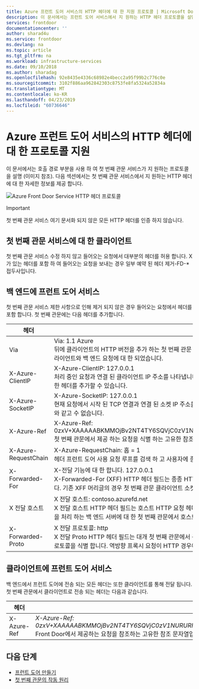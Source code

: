 ```yaml
---
title: Azure 프런트 도어 서비스의 HTTP 헤더에 대 한 지원 프로토콜 | Microsoft Docs
description: 이 문서에서는 프런트 도어 서비스에서 지 원하는 HTTP 헤더 프로토콜을 설명 합니다.
services: frontdoor
documentationcenter: ''
author: sharad4u
ms.service: frontdoor
ms.devlang: na
ms.topic: article
ms.tgt_pltfrm: na
ms.workload: infrastructure-services
ms.date: 09/10/2018
ms.author: sharadag
ms.openlocfilehash: 92e8435e4336c68982e4becc2a95f99b2c776c0e
ms.sourcegitcommit: 3102f886aa962842303c8753fe8fa5324a52834a
ms.translationtype: MT
ms.contentlocale: ko-KR
ms.lasthandoff: 04/23/2019
ms.locfileid: "60736646"
---
```

# <a name="protocol-support-for-http-headers-in-azure-front-door-service"></a>Azure 프런트 도어 서비스의 HTTP 헤더에 대 한 프로토콜 지원
이 문서에서는 호출 경로 부분을 사용 하 여 첫 번째 관문 서비스가 지 원하는 프로토콜을 설명 (이미지 참조). 다음 섹션에서는 첫 번째 관문 서비스에서 지 원하는 HTTP 헤더에 대 한 자세한 정보를 제공 합니다.

![Azure Front Door Service HTTP 헤더 프로토콜][1]

>[!IMPORTANT]
>첫 번째 관문 서비스 여기 문서화 되지 않은 모든 HTTP 헤더를 인증 하지 않습니다.

## <a name="client-to-front-door-service"></a>첫 번째 관문 서비스에 대 한 클라이언트
첫 번째 관문 서비스 수정 하지 않고 들어오는 요청에서 대부분의 헤더를 허용 합니다. X가 있는 헤더를 포함 하 여 들어오는 요청을 보내는 경우 일부 예약 된 헤더 제거-FD-* 접두사입니다.

## <a name="front-door-service-to-backend"></a>백 엔드에 프런트 도어 서비스

첫 번째 관문 서비스 제한 사항으로 인해 제거 되지 않은 경우 들어오는 요청에서 헤더를 포함 합니다. 첫 번째 관문에는 다음 헤더를 추가합니다.

| 헤더  | 예제 및 설명 |
| ------------- | ------------- |
| Via |  Via: 1.1 Azure </br> 뒤에 클라이언트의 HTTP 버전을 추가 하는 첫 번째 관문 *Azure* Via 헤더 값으로. 클라이언트의 HTTP 버전 나타내며 해당 첫 번째 관문에서 중간 수신자 클라이언트와 백 엔드 요청에 대 한 되었습니다.  |
| X-Azure-ClientIP | X-Azure-ClientIP: 127.0.0.1 </br> 처리 중인 요청과 연결 된 클라이언트 IP 주소를 나타냅니다. 예를 들어, 프록시에서 들어오는 요청이를 원래 호출자의 IP 주소를 나타내는 X-전달 기능에 대 한 헤더를 추가할 수 있습니다. |
| X-Azure-SocketIP |  X-Azure-SocketIP: 127.0.0.1 </br> 현재 요청에서 시작 된 TCP 연결과 연결 된 소켓 IP 주소를 나타냅니다. 사용자가 임의로 덮어쓸 수 있으므로 클라이언트 IP 주소는 요청을 해당 소켓 IP 주소와 같고 수 없습니다.|
| X-Azure-Ref |  X-Azure-Ref: 0zxV+XAAAAABKMMOjBv2NT4TY6SQVjC0zV1NURURHRTA2MTkANDM3YzgyY2QtMzYwYS00YTU0LTk0YzMtNWZmNzA3NjQ3Nzgz </br> 첫 번째 관문에서 제공 하는 요청을 식별 하는 고유한 참조 문자열입니다. 액세스 로그 검색에 사용 및 문제 해결을 위해 중요 합니다.|
| X-Azure-RequestChain |  X-Azure-RequestChain: 홉 = 1 </br> 헤더 프런트 도어 사용 요청 루프를 검색 하 고 사용자에 종속성을 사용 하지 않아야 합니다. |
| X-Forwarded-For | X-전달 기능에 대 한 합니다. 127.0.0.1 </br> X-Forwarded-For (XFF) HTTP 헤더 필드는 종종 HTTP 프록시 또는 부하 분산 장치를 통해 웹 서버에 연결 하는 클라이언트의 원래 IP 주소를 식별 합니다. 기존 XFF 머리글의 경우 첫 번째 관문 클라이언트 소켓 IP를 추가 하거나 클라이언트 소켓 IP 사용 하 여 XFF 헤더를 추가 합니다. |
| X 전달 호스트 | X 전달 호스트: contoso.azurefd.net </br> X 전달 호스트 HTTP 헤더 필드는 호스트 HTTP 요청 헤더에서 클라이언트가 요청한 원래 호스트를 식별 하는 데 사용 하는 일반적인 메서드입니다. 즉, 요청을 처리 하는 백 엔드 서버에 대 한 첫 번째 관문에서 호스트 이름이 다를 수 있습니다. |
| X-Forwarded-Proto | X 전달 프로토콜: http </br> X 전달 Proto HTTP 헤더 필드는 대개 첫 번째 관문에서 구성에 따라 HTTPS를 사용 하 여 백 엔드를 사용 하 여 통신할 수 있으므로 HTTP 요청의 원래 프로토콜을 식별 합니다. 역방향 프록시 요청이 HTTP 경우에 마찬가지입니다. |

## <a name="front-door-service-to-client"></a>클라이언트에 프런트 도어 서비스

백 엔드에서 프런트 도어에 전송 되는 모든 헤더는 또한 클라이언트를 통해 전달 됩니다. 첫 번째 관문에서 클라이언트로 전송 되는 헤더는 다음과 같습니다.

| 헤더  | 예 |
| ------------- | ------------- |
| X-Azure-Ref |  *X-Azure-Ref: 0zxV+XAAAAABKMMOjBv2NT4TY6SQVjC0zV1NURURHRTA2MTkANDM3YzgyY2QtMzYwYS00YTU0LTk0YzMtNWZmNzA3NjQ3Nzgz* </br> Front Door에서 제공하는 요청을 참조하는 고유한 참조 문자열입니다. 이 액세스 로그 검색에 사용 되는 문제 해결에 중요 합니다.|

## <a name="next-steps"></a>다음 단계

- [프런트 도어 만들기](quickstart-create-front-door.md)
- [첫 번째 관문의 작동 원리](front-door-routing-architecture.md)

<!--Image references-->
[1]: ./media/front-door-http-headers-protocol/front-door-protocol-summary.png